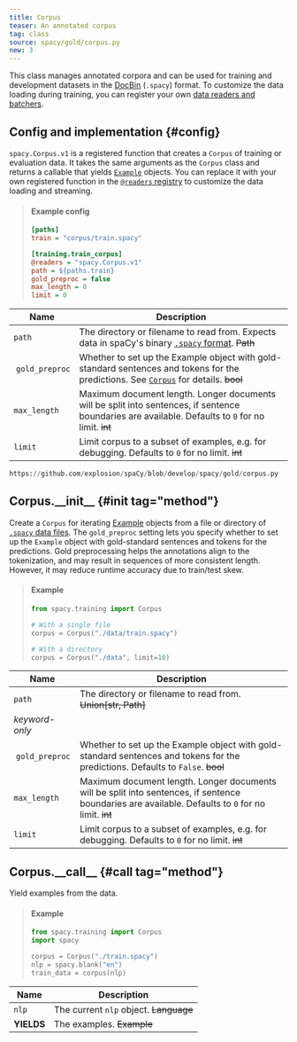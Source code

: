 ```yaml
---
title: Corpus
teaser: An annotated corpus
tag: class
source: spacy/gold/corpus.py
new: 3
---
```


This class manages annotated corpora and can be used for training and
development datasets in the [DocBin](/api/docbin) (`.spacy`) format. To
customize the data loading during training, you can register your own
[data readers and batchers](/usage/training#custom-code-readers-batchers).

## Config and implementation {#config}

`spacy.Corpus.v1` is a registered function that creates a `Corpus` of training
or evaluation data. It takes the same arguments as the `Corpus` class and
returns a callable that yields [`Example`](/api/example) objects. You can
replace it with your own registered function in the
[`@readers` registry](/api/top-level#registry) to customize the data loading and
streaming.

> #### Example config
>
> ```ini
> [paths]
> train = "corpus/train.spacy"
>
> [training.train_corpus]
> @readers = "spacy.Corpus.v1"
> path = ${paths.train}
> gold_preproc = false
> max_length = 0
> limit = 0
> ```

| Name            | Description                                                                                                                                              |
| --------------- | -------------------------------------------------------------------------------------------------------------------------------------------------------- |
| `path`          | The directory or filename to read from. Expects data in spaCy's binary [`.spacy` format](/api/data-formats#binary-training). ~~Path~~                    |
|  `gold_preproc` | Whether to set up the Example object with gold-standard sentences and tokens for the predictions. See [`Corpus`](/api/corpus#init) for details. ~~bool~~ |
| `max_length`    | Maximum document length. Longer documents will be split into sentences, if sentence boundaries are available. Defaults to `0` for no limit. ~~int~~      |
| `limit`         | Limit corpus to a subset of examples, e.g. for debugging. Defaults to `0` for no limit. ~~int~~                                                          |

```python
https://github.com/explosion/spaCy/blob/develop/spacy/gold/corpus.py
```

## Corpus.\_\_init\_\_ {#init tag="method"}

Create a `Corpus` for iterating [Example](/api/example) objects from a file or
directory of [`.spacy` data files](/api/data-formats#binary-training). The
`gold_preproc` setting lets you specify whether to set up the `Example` object
with gold-standard sentences and tokens for the predictions. Gold preprocessing
helps the annotations align to the tokenization, and may result in sequences of
more consistent length. However, it may reduce runtime accuracy due to
train/test skew.

> #### Example
>
> ```python
> from spacy.training import Corpus
>
> # With a single file
> corpus = Corpus("./data/train.spacy")
>
> # With a directory
> corpus = Corpus("./data", limit=10)
> ```

| Name            | Description                                                                                                                                         |
| --------------- | --------------------------------------------------------------------------------------------------------------------------------------------------- |
| `path`          | The directory or filename to read from. ~~Union[str, Path]~~                                                                                        |
| _keyword-only_  |                                                                                                                                                     |
|  `gold_preproc` | Whether to set up the Example object with gold-standard sentences and tokens for the predictions. Defaults to `False`. ~~bool~~                     |
| `max_length`    | Maximum document length. Longer documents will be split into sentences, if sentence boundaries are available. Defaults to `0` for no limit. ~~int~~ |
| `limit`         | Limit corpus to a subset of examples, e.g. for debugging. Defaults to `0` for no limit. ~~int~~                                                     |

## Corpus.\_\_call\_\_ {#call tag="method"}

Yield examples from the data.

> #### Example
>
> ```python
> from spacy.training import Corpus
> import spacy
>
> corpus = Corpus("./train.spacy")
> nlp = spacy.blank("en")
> train_data = corpus(nlp)
> ```

| Name       | Description                            |
| ---------- | -------------------------------------- |
| `nlp`      | The current `nlp` object. ~~Language~~ |
| **YIELDS** | The examples. ~~Example~~              |
